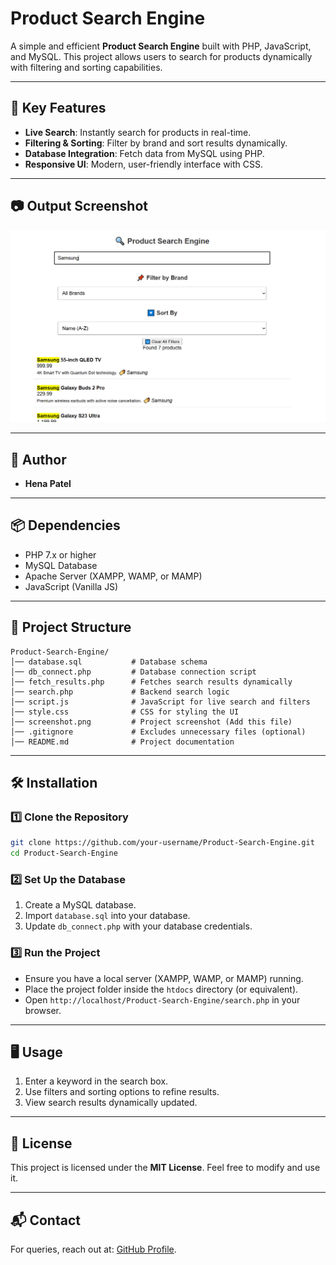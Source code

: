 # Product Search Engine

A simple and efficient **Product Search Engine** built with PHP, JavaScript, and MySQL. This project allows users to search for products dynamically with filtering and sorting capabilities.

---

## 📌 Key Features
- **Live Search**: Instantly search for products in real-time.
- **Filtering & Sorting**: Filter by brand and sort results dynamically.
- **Database Integration**: Fetch data from MySQL using PHP.
- **Responsive UI**: Modern, user-friendly interface with CSS.

---

## 📷 Output Screenshot
![Product Search Engine Screenshot](screenshot.png) 

---

## 👤 Author
- **Hena Patel**

---

## 📦 Dependencies
- PHP 7.x or higher
- MySQL Database
- Apache Server (XAMPP, WAMP, or MAMP)
- JavaScript (Vanilla JS)

---

## 📂 Project Structure
```
Product-Search-Engine/
│── database.sql           # Database schema
│── db_connect.php         # Database connection script
│── fetch_results.php      # Fetches search results dynamically
│── search.php             # Backend search logic
│── script.js              # JavaScript for live search and filters
│── style.css              # CSS for styling the UI
│── screenshot.png         # Project screenshot (Add this file)
│── .gitignore             # Excludes unnecessary files (optional)
│── README.md              # Project documentation
```

---

## 🛠 Installation
### 1️⃣ Clone the Repository
```sh
git clone https://github.com/your-username/Product-Search-Engine.git
cd Product-Search-Engine
```

### 2️⃣ Set Up the Database
1. Create a MySQL database.
2. Import `database.sql` into your database.
3. Update `db_connect.php` with your database credentials.

### 3️⃣ Run the Project
- Ensure you have a local server (XAMPP, WAMP, or MAMP) running.
- Place the project folder inside the `htdocs` directory (or equivalent).
- Open `http://localhost/Product-Search-Engine/search.php` in your browser.

---

## 🖥 Usage
1. Enter a keyword in the search box.
2. Use filters and sorting options to refine results.
3. View search results dynamically updated.

---

## 📝 License
This project is licensed under the **MIT License**. Feel free to modify and use it.

---

## 📬 Contact
For queries, reach out at: [GitHub Profile](https://github.com/henaviralpatel).
```

